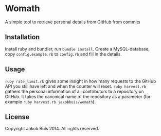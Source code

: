 # Womath

A simple tool to retrieve personal details from GitHub from commits

## Installation
Install ruby and bundler, run `bundle install`. Create a MySQL-database, copy `config.example.rb` to `config.rb` and fill in the details. 

## Usage
`ruby rate_limit.rb` gives some insight in how many requests to the GitHub API you still have left and when the counter will reset. `ruby harvest.rb` gathers the personal information of all contributors to a repository on GitHub. It takes the canonical name of the repository as a parameter (for example `ruby harvest.rb jakobbuis/womath`). 

## License
Copyright Jakob Buis 2014. All rights reserved.
